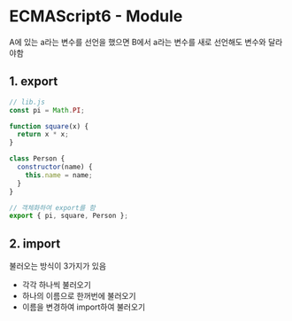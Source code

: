 # ECMAScript6 - Module

A에 있는 a라는 변수를 선언을 했으면 B에서 a라는 변수를 새로 선언해도 변수와 달라야함



## 1. export



```javascript
// lib.js
const pi = Math.PI;

function square(x) {
  return x * x;
}

class Person {
  constructor(name) {
    this.name = name;
  }
}

// 객체화하여 export를 함
export { pi, square, Person };
```



## 2. import

불러오는 방식이 3가지가 있음

- 각각 하나씩 불러오기
- 하나의 이름으로 한꺼번에 불러오기
- 이름을 변경하여 import하여 불러오기